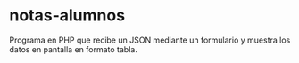 # notas-alumnos
Programa en PHP que recibe un JSON mediante un formulario y muestra los datos en pantalla en formato tabla.
